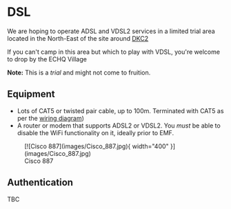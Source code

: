 # DSL

We are hoping to operate ADSL and VDSL2 services in a limited trial area located in the North-East of the site around [DKC2](https://map.emfcamp.org/#19.16/52.0430086/-2.3742415/B,N,P,St,V/m=52.043128,-2.373852)

If you can't camp in this area but which to play with VDSL, you're welcome to drop by the ECHQ Village

**Note:** This is a _trial_ and might not come to fruition.

## Equipment
 
 - Lots of CAT5 or twisted pair cable, up to 100m. Terminated with CAT5 as per the [wiring diagram](../../technical/wiring.md))
 - A router or modem that supports ADSL2 or VDSL2. You _must_ be able to disable the WiFi functionality on it, ideally prior to EMF.

<figure markdown="span">
  [![Cisco 887](images/Cisco_887.jpg){ width="400" }](images/Cisco_887.jpg)
  <figcaption>Cisco 887</figcaption>
</figure>

## Authentication 

TBC
